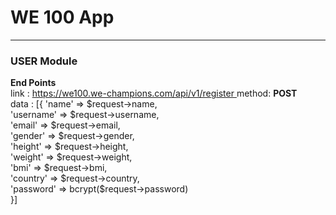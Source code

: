 <h1> WE 100 App</h1>
<hr>
<h3> USER Module </h3>
<b>End Points</b>
<br/>
link : <a href="#"> https://we100.we-champions.com/api/v1/register </a> method: <b>POST</b> <br/>
data : [{
             'name' => $request->name,<br/>
            'username' => $request->username,<br/>
            'email' => $request->email,<br/>
            'gender' => $request->gender,<br/>
            'height' => $request->height,<br/>
            'weight' => $request->weight,<br/>
            'bmi' => $request->bmi,<br/>
            'country' => $request->country,<br/>
            'password' => bcrypt($request->password)<br/>
}]
